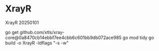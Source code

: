 # XrayR
XrayR 20250101

go get github.com/xtls/xray-core@0a8470cb14ebbf7ee4cbb6c601bb9db072ace985
go mod tidy
go build -o XrayR -ldflags "-s -w"

